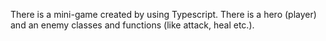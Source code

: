 There is a mini-game created by using Typescript. There is a hero (player) and an enemy classes and functions (like attack, heal etc.).
